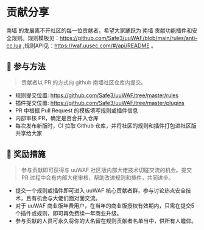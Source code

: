 # 贡献分享
南墙 的发展离不开社区的每一位贡献者，希望大家踊跃为 南墙 贡献功能插件和安全规则。规则模板见：https://github.com/Safe3/uuWAF/blob/main/rules/anti-cc.lua ,规则API见：https://waf.uusec.com/#/api/README 。


## :gift_heart: 参与方法
> 贡献者以 PR 的方式向 github 南墙社区仓库内提交。
- 规则提交位置: https://github.com/Safe3/uuWAF/tree/master/rules
- 插件提交位置: https://github.com/Safe3/uuWAF/tree/master/plugins
- PR 中根据 Pull Request 的模板填写规则或插件信息
- 内部审核 PR，确定是否合并入仓库
- 每次发布新版时，CI 拉取 Github 仓库，并将社区的规则和插件打包进社区版共享给大家



## :gem: 奖励措施
> 参与贡献即可获得与 uuWAF 社区版内部大佬技术切磋交流的机会。提交 PR 过程中会有内部大佬审核，帮助改进规则和插件，共同进步。

- 提交一个规则或插件即可进入 uuWAF 核心贡献者群，参与讨论热点安全技术，且有机会与大佬们面对面交流。
- 对于 uuWAF 商业版年费用户，在当年的商业版授权有效期内，只需在提交5个插件或规则，即可再免费续一年商业升级。
- 参与贡献的人员可永久将你的大名留在规则贡献者名单当中，供所有人瞻仰。
